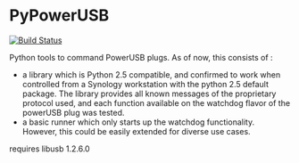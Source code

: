 PyPowerUSB
==========
[![Build Status](https://travis-ci.org/stephengroat/PyPowerUSB.svg?branch=master)](https://travis-ci.org/stephengroat/PyPowerUSB)

Python tools to command PowerUSB plugs. As of now, this consists of :
- a library which is Python 2.5 compatible, and confirmed to work when controlled from a Synology workstation with the python 2.5 default package. The library provides all known messages of the proprietary protocol used, and each function available on the watchdog flavor of the powerUSB plug was tested.
- a basic runner which only starts up the watchdog functionality. However, this could be easily extended for diverse use cases.

requires libusb 1.2.6.0
